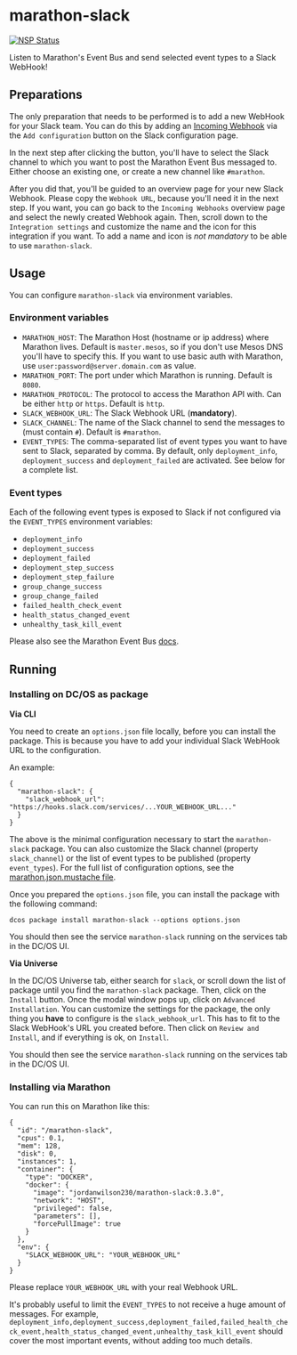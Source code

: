 # marathon-slack

[![NSP Status](https://nodesecurity.io/orgs/jordanwilson230/projects/bb967956-9682-4b37-9e41-68852d242d7a/badge)](https://nodesecurity.io/orgs/jordanwilson230/projects/bb967956-9682-4b37-9e41-68852d242d7a) 

Listen to Marathon's Event Bus and send selected event types to a Slack WebHook!

## Preparations

The only preparation that needs to be performed is to add a new WebHook for your Slack team. You can do this by adding an [Incoming Webhook](https://slack.com/apps/A0F7XDUAZ-incoming-webhooks) via the `Add configuration` button on the Slack configuration page.

In the next step after clicking the button, you'll have to select the Slack channel to which you want to post the Marathon Event Bus messaged to. Either choose an existing one, or create a new channel like `#marathon`.

After you did that, you'll be guided to an overview page for your new Slack Webhook. Please copy the `Webhook URL`, because you'll need it in the next step. If you want, you can go back to the `Incoming Webhooks` overview page and select the newly created Webhook again. Then, scroll down to the `Integration settings` and customize the name and the icon for this integration if you want. To add a name and icon is *not mandatory* to be able to use `marathon-slack`. 

## Usage

You can configure `marathon-slack` via environment variables.

### Environment variables

* `MARATHON_HOST`: The Marathon Host (hostname or ip address) where Marathon lives. Default is `master.mesos`, so if you don't use Mesos DNS you'll have to specify this. If you want to use basic auth with Marathon, use `user:password@server.domain.com` as value. 
* `MARATHON_PORT`: The port under which Marathon is running. Default is `8080`.
* `MARATHON_PROTOCOL`: The protocol to access the Marathon API with. Can be either `http` or `https`. Default is `http`. 
* `SLACK_WEBHOOK_URL`: The Slack Webhook URL (**mandatory**).
* `SLACK_CHANNEL`: The name of the Slack channel to send the messages to (must contain `#`). Default is `#marathon`.
* `EVENT_TYPES`: The comma-separated list of event types you want to have sent to Slack, separated by comma. By default, only `deployment_info`, `deployment_success` and `deployment_failed` are activated. See below for a complete list.

### Event types

Each of the following event types is exposed to Slack if not configured via the `EVENT_TYPES` environment variables:

* `deployment_info`
* `deployment_success`
* `deployment_failed`
* `deployment_step_success`
* `deployment_step_failure`
* `group_change_success`
* `group_change_failed`
* `failed_health_check_event`
* `health_status_changed_event`
* `unhealthy_task_kill_event`

Please also see the Marathon Event Bus [docs](https://mesosphere.github.io/marathon/docs/event-bus.html).

## Running

### Installing on DC/OS as package

**Via CLI**

You need to create an `options.json` file locally, before you can install the package. This is because you have to add your individual Slack WebHook URL to the configuration.

An example:

```
{
  "marathon-slack": {
    "slack_webhook_url": "https://hooks.slack.com/services/...YOUR_WEBHOOK_URL..."
  }
}
```

The above is the minimal configuration necessary to start the `marathon-slack` package. You can also customize the Slack channel (property `slack_channel`) or the list of event types to be published (property `event_types`). For the full list of configuration options, see the [marathon.json.mustache file](https://github.com/mesosphere/universe/blob/version-3.x/repo/packages/M/marathon-slack/1/marathon.json.mustache).

Once you prepared the `options.json` file, you can install the package with the following command:

`dcos package install marathon-slack --options options.json`

You should then see the service `marathon-slack` running on the services tab in the DC/OS UI.

**Via Universe**

In the DC/OS Universe tab, either search for `slack`, or scroll down the list of package until you find the `marathon-slack` package. Then, click on the `Install` button. Once the modal window pops up, click on `Advanced Installation`. You can customize the settings for the package, the only thing you **have** to configure is the `slack_webhook_url`. This has to fit to the Slack WebHook's URL you created before. Then click on `Review and Install`, and if everything is ok, on `Install`.

You should then see the service `marathon-slack` running on the services tab in the DC/OS UI.

### Installing via Marathon

You can run this on Marathon like this:

```
{
  "id": "/marathon-slack",
  "cpus": 0.1,
  "mem": 128,
  "disk": 0,
  "instances": 1,
  "container": {
    "type": "DOCKER",
    "docker": {
      "image": "jordanwilson230/marathon-slack:0.3.0",
      "network": "HOST",
      "privileged": false,
      "parameters": [],
      "forcePullImage": true
    }
  },
  "env": {
    "SLACK_WEBHOOK_URL": "YOUR_WEBHOOK_URL"
  }
}
``` 

Please replace `YOUR_WEBHOOK_URL` with your real Webhook URL. 

It's probably useful to limit the `EVENT_TYPES` to not receive a huge amount of messages. For example, `deployment_info,deployment_success,deployment_failed,failed_health_check_event,health_status_changed_event,unhealthy_task_kill_event` should cover the most important events, without adding too much details.
